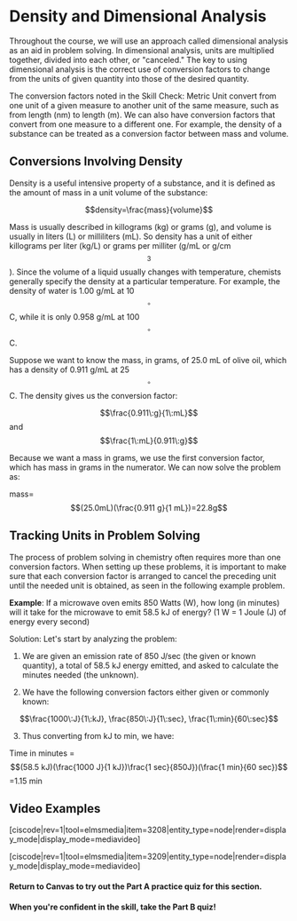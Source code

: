 # Density and Dimensional Analysis

Throughout the course, we will use an approach called dimensional analysis as an aid in problem solving. In dimensional analysis, units are multiplied together, divided into each other, or "canceled." The key to using dimensional analysis is the correct use of conversion factors to change from the units of given quantity into those of the desired quantity.

The conversion factors noted in the Skill Check: Metric Unit convert from one unit of a given measure to another unit of the same measure, such as from length (nm) to length (m). We can also have conversion factors that convert from one measure to a different one. For example, the density of a substance can be treated as a conversion factor between mass and volume.

## Conversions Involving Density

Density is a useful intensive property of a substance, and it is defined as the amount of mass in a unit volume of the substance:

$$density=\frac{mass}{volume}$$

Mass is usually described in killograms (kg) or grams (g), and volume is usually in liters (L) or milliliters (mL). So density has a unit of either killograms per liter (kg/L) or grams per milliter (g/mL or g/cm$$^3$$). Since the volume of a liquid usually changes with temperature, chemists generally specify the density at a particular temperature. For example, the density of water is 1.00 g/mL at 10 $$^{\circ}$$C, while it is only 0.958 g/mL at 100 $$^{\circ}$$C.

Suppose we want to know the mass, in grams, of 25.0 mL of olive oil, which has a density of 0.911 g/mL at 25 $$^{\circ}$$C. The density gives us the conversion factor:

$$\frac{0.911\:g}{1\:mL}$$ and $$\frac{1\:mL}{0.911\:g}$$

Because we want a mass in grams, we use the first conversion factor, which has mass in grams in the numerator. We can now solve the problem as:

mass=$$(25.0mL)(\frac{0.911 g}{1 mL})=22.8g$$


## Tracking Units in Problem Solving

The process of problem solving in chemistry often requires more than one conversion factors. When setting up these problems, it is important to make sure that each conversion factor is arranged to cancel the preceding unit until the needed unit is obtained, as seen in the following example problem.

**Example**: If a microwave oven emits 850 Watts (W), how long (in minutes) will it take for the microwave to emit 58.5 kJ of energy? (1 W = 1 Joule (J) of energy every second)

Solution: Let's start by analyzing the problem:

1) We are given an emission rate of 850 J/sec (the given or known quantity), a total of 58.5 kJ energy emitted, and asked to calculate the minutes needed (the unknown).

2) We have the following conversion factors either given or commonly known:

$$\frac{1000\:J}{1\:kJ}, \frac{850\:J}{1\:sec}, \frac{1\:min}{60\:sec}$$

3) Thus converting from kJ to min, we have:

Time in minutes =$$(58.5 kJ)(\frac{1000 J}{1 kJ})\frac{1 sec}{850J})(\frac{1 min}{60 sec})$$=1.15 min

## Video Examples

[ciscode|rev=1|tool=elmsmedia|item=3208|entity_type=node|render=display_mode|display_mode=mediavideo]


[ciscode|rev=1|tool=elmsmedia|item=3209|entity_type=node|render=display_mode|display_mode=mediavideo]


#### **Return to Canvas to try out the Part A practice quiz for this section.**

#### **When you're confident in the skill, take the Part B quiz!**



<houck-math> </houck-math>